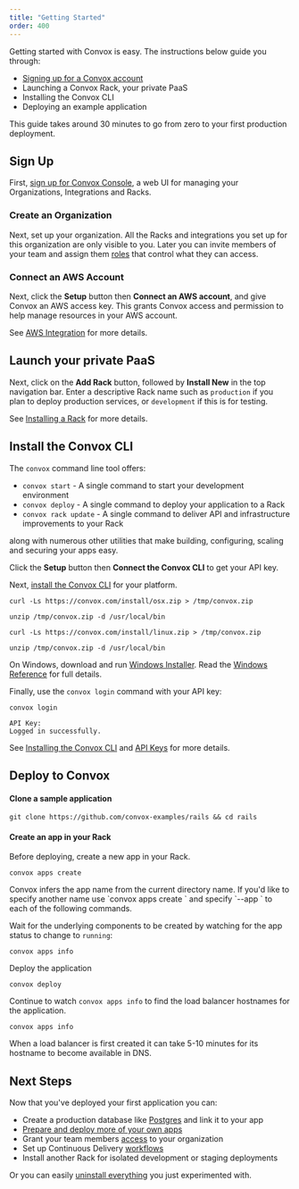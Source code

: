 ```yaml
---
title: "Getting Started"
order: 400
---
```


Getting started with Convox is easy. The instructions below guide you through:

* [Signing up for a Convox account](https://convox.com/signup)
* Launching a Convox Rack, your private PaaS
* Installing the Convox CLI
* Deploying an example application

This guide takes around 30 minutes to go from zero to your first production deployment.


## Sign Up

First, [sign up for Convox Console](https://convox.com/signup), a web UI for managing your Organizations, Integrations and Racks.

### Create an Organization

Next, set up your organization. All the Racks and integrations you set up for this organization are only visible to you. Later you can invite members of your team and assign them [roles](/docs/access-control) that control what they can access.

### Connect an AWS Account

Next, click the **Setup** button then **Connect an AWS account**, and give Convox an AWS access key. This grants Convox access and permission to help manage resources in your AWS account.

See [AWS Integration](/docs/aws-integration) for more details.

## Launch your private PaaS

Next, click on the **Add Rack** button, followed by **Install New** in the top navigation bar. Enter a descriptive Rack name such as `production` if you plan to deploy production services, or `development` if this is for testing.

See [Installing a Rack](/docs/installing-a-rack) for more details.

## Install the Convox CLI

The `convox` command line tool offers:

* `convox start` - A single command to start your development environment
* `convox deploy` - A single command to deploy your application to a Rack
* `convox rack update` - A single command to deliver API and infrastructure improvements to your Rack

along with numerous other utilities that make building, configuring, scaling and securing your apps easy.

Click the **Setup** button then **Connect the Convox CLI** to get your API key.

Next, [install the Convox CLI](/docs/installation/) for your platform.

<pre id="install-mac"><code class="language-command">curl -Ls https://convox.com/install/osx.zip &gt; /tmp/convox.zip
</code></pre>

<pre id="install-mac"><code class="language-command">unzip /tmp/convox.zip -d /usr/local/bin
</code></pre>

<pre id="install-linux" class="hidden"><code class="language-command">curl -Ls https://convox.com/install/linux.zip > /tmp/convox.zip
</code></pre>

<pre id="install-linux" class="hidden"><code class="language-command">unzip /tmp/convox.zip -d /usr/local/bin
</code></pre>

<p id="install-windows" class="hidden">
On Windows, download and run <a href="https://dl.equinox.io/convox/convox/stable">Windows Installer</a>. Read the <a href="https://convox.com/docs/windows/">Windows Reference</a> for full details.
</p>



Finally, use the `convox login` command with your API key:

```command
convox login
```
```
API Key:
Logged in successfully.
```


See [Installing the Convox CLI](/docs/installation/) and [API Keys](/docs/api-keys/) for more details.

## Deploy to Convox

#### Clone a sample application

```command
git clone https://github.com/convox-examples/rails && cd rails
```


#### Create an app in your Rack

Before deploying, create a new app in your Rack.

```command
convox apps create
```

<div class="block-callout block-show-callout type-info" markdown="1">
Convox infers the app name from the current directory name. If you'd like to specify another name use `convox apps create <name>` and specify `--app <name>` to each of the following commands.
</div>
    
Wait for the underlying components to be created by watching for the app status to change to `running`:

```command
convox apps info
```    
Deploy the application

```command
convox deploy
``` 
Continue to watch `convox apps info` to find the load balancer hostnames for the application.

```command
convox apps info
``` 

<div class="block-callout block-show-callout type-info" markdown="1">
When a load balancer is first created it can take 5-10 minutes for its hostname to become available in DNS.
</div>

## Next Steps

Now that you've deployed your first application you can:

* Create a production database like [Postgres](/docs/postgresql/) and link it to your app
* [Prepare and deploy more of your own apps](/docs/preparing-an-application/)
* Grant your team members [access](/docs/access-control) to your organization
* Set up Continuous Delivery [workflows](/docs/workflows)
* Install another Rack for isolated development or staging deployments

Or you can easily [uninstall everything](/docs/uninstalling-convox/) you just experimented with.
